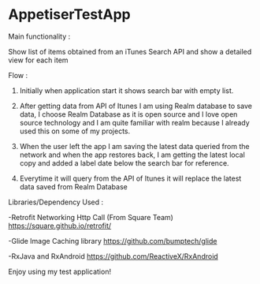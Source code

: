 # AppetiserTestApp

Main functionality : 

Show list of items obtained from an iTunes Search API  and show a detailed view for each item


Flow :

1) Initially when application start it shows search bar with empty list.

2) After getting data from API of Itunes I am using Realm database to save data, I choose Realm Database as it is open source and I love open source technology and I am quite familiar with realm because I already used this on some of my projects.

3) When the user left the app I am saving the latest data queried from the network and when the app restores back, I am getting the latest local copy and added a label date below the search bar for reference.

4) Everytime it will query from the API of Itunes it will replace the latest data saved from Realm Database

Libraries/Dependency Used :

-Retrofit Networking Http Call (From Square Team)
https://square.github.io/retrofit/

-Glide Image Caching library
https://github.com/bumptech/glide

-RxJava and RxAndroid
https://github.com/ReactiveX/RxAndroid


Enjoy using my test application!
